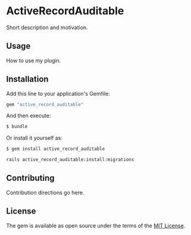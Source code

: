 # ActiveRecordAuditable
Short description and motivation.

## Usage
How to use my plugin.

## Installation
Add this line to your application's Gemfile:

```ruby
gem "active_record_auditable"
```

And then execute:
```bash
$ bundle
```

Or install it yourself as:
```bash
$ gem install active_record_auditable
```

```bash
rails active_record_auditable:install:migrations
```

## Contributing
Contribution directions go here.

## License
The gem is available as open source under the terms of the [MIT License](https://opensource.org/licenses/MIT).
